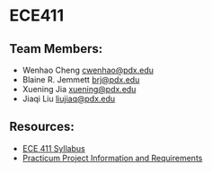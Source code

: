 # ECE411

## Team Members:
- Wenhao Cheng [cwenhao@pdx.edu](cwenhao@pdx.edu)
- Blaine R. Jemmett [brj@pdx.edu](brj@pdx.edu)
- Xuening Jia [xuening@pdx.edu](xuening@pdx.edu)
- Jiaqi Liu [liujiaq@pdx.edu](liujiaq@pdx.edu)

## Resources: 
- [ECE 411 Syllabus](http://web.cecs.pdx.edu/~faustm/ece411/syllabus.pdf)
- [ Practicum Project Information and Requirements](http://web.cecs.pdx.edu/~faustm/ece411/homework/PracticumProjectDescription.pdf)

